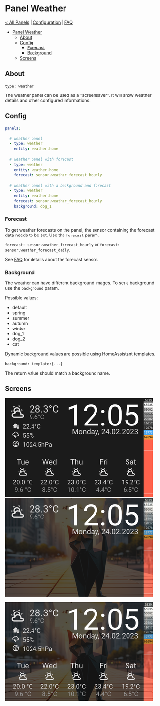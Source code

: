 # Panel Weather

[< All Panels](README.md) | [Configuration](../Config.md) | [FAQ](../FAQ.md)

- [Panel Weather](#panel-weather)
  - [About](#about)
  - [Config](#config)
    - [Forecast](#forecast)
    - [Background](#background)
  - [Screens](#screens)

## About

`type: weather`

The weather panel can be used as a "screensaver". It will show weather details and other configured informations.

## Config

```yaml
panels:

  # weather panel
  - type: weather
    entity: weather.home

  # weather panel with forecast
  - type: weather
    entity: weather.home
    forecast: sensor.weather_forecast_hourly

  # weather panel with a background and forecast
  - type: weather
    entity: weather.home
    forecast: sensor.weather_forecast_hourly
    background: dog_1
```

### Forecast

To get weather forecasts on the panel, the sensor containing the forecast data needs to be set. Use the `forecast` param.

`forecast: sensor.weather_forecast_hourly` or `forecast: sensor.weather_forecast_daily`.

See [FAQ](../FAQ.md) for details about the forecast sensor.

### Background

The weather can have different background images. To set a background use the `background` param.

Possible values:

- default
- spring
- summer
- autumn
- winter
- dog_1
- dog_2
- cat

Dynamic background values are possible using HomeAssistant templates.

`background: template:{...}`

The return value should match a background name.

## Screens

![Panel Weather](../assets/panel_weather.png)
![Panel Weather Simple](../assets/panel_weather_simple.png)

![Panel Weather Background](../assets/panel_weather_background.png)
